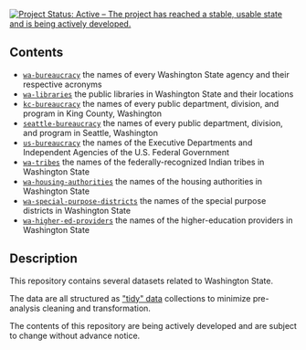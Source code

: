 
[![Project Status: Active – The project has reached a stable, usable state and is being actively developed.](http://www.repostatus.org/badges/latest/active.svg)](http://www.repostatus.org/#active)

Contents
--------

-   [`wa-bureaucracy`](https://github.com/tiernanmartin/datasets/tree/master/wa-bureaucracy) the names of every Washington State agency and their respective acronyms
-   [`wa-libraries`](https://github.com/tiernanmartin/datasets/tree/master/wa-libraries) the public libraries in Washington State and their locations
-   [`kc-bureaucracy`](https://github.com/tiernanmartin/datasets/tree/master/king-county-bureaucracy) the names of every public department, division, and program in King County, Washington
-   [`seattle-bureaucracy`](https://github.com/tiernanmartin/datasets/tree/master/seattle-bureaucracy) the names of every public department, division, and program in Seattle, Washington
-   [`us-bureaucracy`](https://github.com/tiernanmartin/datasets/tree/master/us-bureaucracy) the names of the Executive Departments and Independent Agencies of the U.S. Federal Government
-   [`wa-tribes`](https://github.com/tiernanmartin/datasets/tree/master/wa-tribes) the names of the federally-recognized Indian tribes in Washington State
-   [`wa-housing-authorities`](https://github.com/tiernanmartin/datasets/tree/master/wa-housing-authorities) the names of the housing authorities in Washington State
-   [`wa-special-purpose-districts`](https://github.com/tiernanmartin/datasets/tree/master/wa-special-purpose-districts) the names of the special purpose districts in Washington State
-   [`wa-higher-ed-providers`](https://github.com/tiernanmartin/datasets/tree/master/wa-higher-ed-providers) the names of the higher-education providers in Washington State

Description
-----------

This repository contains several datasets related to Washington State.

The data are all structured as ["tidy" data](http://vita.had.co.nz/papers/tidy-data.html) collections to minimize pre-analysis cleaning and transformation.

The contents of this repository are being actively developed and are subject to change without advance notice.
